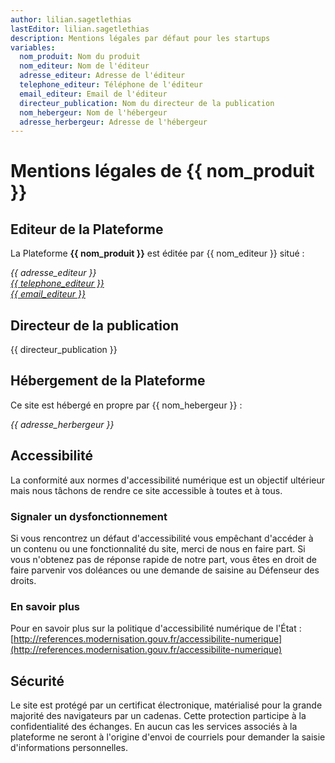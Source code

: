 ```yaml
---
author: lilian.sagetlethias
lastEditor: lilian.sagetlethias
description: Mentions légales par défaut pour les startups
variables:
  nom_produit: Nom du produit
  nom_editeur: Nom de l'éditeur
  adresse_editeur: Adresse de l'éditeur
  telephone_editeur: Téléphone de l'éditeur
  email_editeur: Email de l'éditeur
  directeur_publication: Nom du directeur de la publication
  nom_hebergeur: Nom de l'hébergeur
  adresse_herbergeur: Adresse de l'hébergeur
---
```

# Mentions légales de {{ nom_produit }}

## Editeur de la Plateforme
La Plateforme **{{ nom_produit }}** est éditée par {{ nom_editeur }} situé :
<address class="fr-mb-2w">
    <span>{{ adresse_editeur }}</span>
    <br/>
    <a class="fr-mt-0" href="tel:{{ telephone_editeur }}">{{ telephone_editeur }}</a>
    <br/>
    <a href="mailto:{{ email_editeur }}">{{ email_editeur }}</a>
</address>

## Directeur de la publication
{{ directeur_publication }}

## Hébergement de la Plateforme
Ce site est hébergé en propre par {{ nom_hebergeur }} :

<address class="fr-mb-2w">{{ adresse_herbergeur }}</address>

## Accessibilité
La conformité aux normes d'accessibilité numérique est un objectif ultérieur mais nous tâchons de rendre ce site accessible à toutes et à tous.

### Signaler un dysfonctionnement
Si vous rencontrez un défaut d'accessibilité vous empêchant d'accéder à un contenu ou une fonctionnalité du site, merci de nous en faire part.
Si vous n'obtenez pas de réponse rapide de notre part, vous êtes en droit de faire parvenir vos doléances ou une demande de saisine au Défenseur des droits.

### En savoir plus
Pour en savoir plus sur la politique d'accessibilité numérique de l'État : [http://references.modernisation.gouv.fr/accessibilite-numerique](http://references.modernisation.gouv.fr/accessibilite-numerique)

## Sécurité
Le site est protégé par un certificat électronique, matérialisé pour la grande majorité des navigateurs par un cadenas. Cette protection participe à la confidentialité des échanges.
En aucun cas les services associés à la plateforme ne seront à l'origine d'envoi de courriels pour demander la saisie d'informations personnelles.

